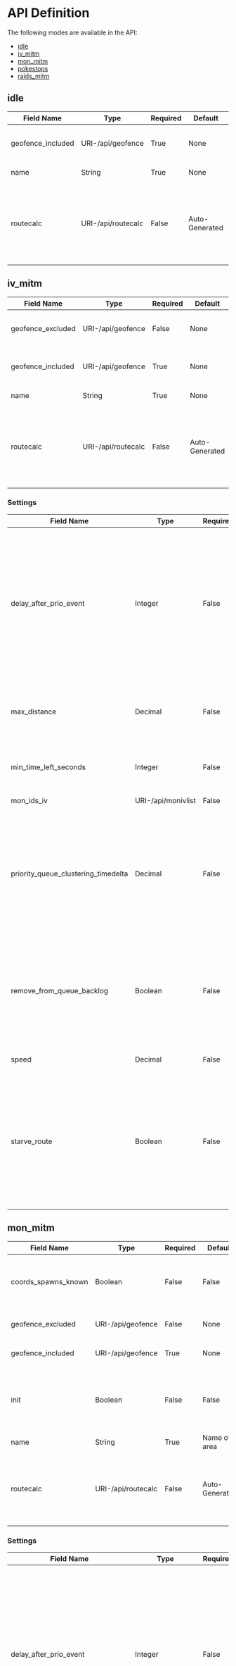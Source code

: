# API Definition

The following modes are available in the API:

 - [idle](#idle)
 - [iv_mitm](#iv_mitm)
 - [mon_mitm](#mon_mitm)
 - [pokestops](#pokestops)
 - [raids_mitm](#raids_mitm)

## idle

Field Name | Type | Required | Default | Description
-- | -- | -- | -- | --
geofence_included|URI-/api/geofence|True|None|Including geofence for scanarea
name|String|True|None|Name of area
routecalc|URI-/api/routecalc|False|Auto-Generated|Routecalc to be used by MAD.  Leave blank unless you are reusing an existing routecalc

## iv_mitm

Field Name | Type | Required | Default | Description
-- | -- | -- | -- | --
geofence_excluded|URI-/api/geofence|False|None|Excluding geofence for scanarea
geofence_included|URI-/api/geofence|True|None|Including geofence for scanarea
name|String|True|None|Name of area
routecalc|URI-/api/routecalc|False|Auto-Generated|Routecalc to be used by MAD.  Leave blank unless you are reusing an existing routecalc

### Settings

Field Name | Type | Required | Default | Description
-- | -- | -- | -- | --
delay_after_prio_event|Integer|False|Empty|Offset to be added to events such as spawns or raid starts. E.g. if you want to scan gyms at least a minute after an egg has hatched, set it to 60.  Empty = Disable PrioQ
max_distance|Decimal|False|0|Max. distance of walking - otherwise teleport to new location
min_time_left_seconds|Integer|False|None|Ignore mons with less spawn time in seconds
mon_ids_iv|URI-/api/monivlist|False|None|IV List Resource
priority_queue_clustering_timedelta|Decimal|False|300|Cluster events within the given timedelta in seconds. The latest event in time within a timedelta will be used to scan the clustered events
remove_from_queue_backlog|Boolean|False|0|Remove any events from priority queue that have been due for scanning before NOW - given time in seconds
speed|Decimal|False|0|Speed of player in kmh
starve_route|Boolean|False|False|Disable round-robin of route vs. priority queue events. If True, your route may not be completed in time and e.g. only spawns will be scanned

## mon_mitm

Field Name | Type | Required | Default | Description
-- | -- | -- | -- | --
coords_spawns_known|Boolean|False|False|Scan all spawnpoints or just ones with unknown endtimes
geofence_excluded|URI-/api/geofence|False|None|Excluding geofence for scanarea
geofence_included|URI-/api/geofence|True|None|Including geofence for scanarea
init|Boolean|False|False|Set this open True, if you scan the area for gyms / spawnpoints the first time
name|String|True|Name of area
routecalc|URI-/api/routecalc|False|Auto-Generated|Routecalc to be used by MAD.  Leave blank unless you are reusing an existing routecalc

### Settings

Field Name | Type | Required | Default | Description
-- | -- | -- | -- | --
delay_after_prio_event|Integer|False|Offset to be added to events such as spawns or raid starts. E.g. if you want to scan gyms at least a minute after an egg has hatched, set it to 60.  Empty = Disable PrioQ (Default: empty)
init_mode_rounds|Integer|False|Rounds in Init Mode. (Default: 1)
max_distance|Decimal|False|Max. distance of walking - If the distance between points is greater than this value the worker will teleport (Default: 0)
min_time_left_seconds|Integer|False|Ignore mons with less spawntime in seconds
mon_ids_iv|URI-/api/monivlist|False|IV List Resource
priority_queue_clustering_timedelta|Decimal|False|Cluster events within the given timedelta in seconds. The latest event in time within a timedelta will be used to scan the clustered events (Default: 300)
remove_from_queue_backlog|Decimal|False|Remove any events in priority queue that have been due for scanning before NOW - given time in seconds (Default: 0)
speed|Decimal|False|0|Speed of player in kmh
starve_route|Boolean|False|False|Disable round-robin of route vs. priority queue events. If True, your route may not be completed in time and e.g. only spawns will be scanned

## pokestops

Field Name | Type | Required | Default | Description
-- | -- | -- | -- | --
geofence_excluded|URI-/api/geofence|False|None|Excluding geofence for scanarea
geofence_included|URI-/api/geofence|True|None|Including geofence for scanarea
init|Boolean|False|False|Set this open True, if you scan the area for gyms / spawnpoints the first time
level|Boolean|False|False|Level up an account mode
name|String|True|None|Name of area
route_calc_algorithm|String|False|optimized|Method of calculation for routes. Allowed values (optimized, quick)
routecalc|URI-/api/routecalc|False|Auto-Generated|Routecalc to be used by MAD.  Leave blank unless you are reusing an existing routecalc

### Settings

Field Name | Type | Required | Default | Description
-- | -- | -- | -- | --
cleanup_every_spin|Boolean|False|False|Cleanup quest inventory every after every stop
ignore_spinned_stops|Boolean|False|True|Do not spin stops already made in the past (for levelmode)
max_distance|Decimal|False|0|Max. distance of walking - otherwise teleport to new location
speed|Decimal|False|0|Speed of player in kmh

## raids_mitm

Field Name | Type | Required | Default | Description
-- | -- | -- | -- | --
geofence_excluded|URI-/api/geofence|False|None|Excluding geofence for scanarea
geofence_included|URI-/api/geofence|True|None|Including geofence for scanarea
including_stops|Boolean|True|Calculate route including stops to catch invasions.
init|Boolean|False|False|Set this open True, if you scan the area for gyms / spawnpoints the first time
name|String|True|Name of area
routecalc|URI-/api/routecalc|False|Auto-Generated|Routecalc to be used by MAD.  Leave blank unless you are reusing an existing routecalc

### Settings

Field Name | Type | Required | Default | Description
-- | -- | -- | -- | --
delay_after_prio_event|Integer|False|Empty|Offset to be added to events such as spawns or raid starts. E.g. if you want to scan gyms at least a minute after an egg has hatched, set it to 60.  Empty = Disable PrioQ
init_mode_rounds|Integer|False|1|Rounds in Init Mode
max_distance|Decimal|False|0|Max. distance of walking - otherwise teleport to new location
mon_ids_iv|URI-/api/monivlist|False|None|IV List Resource
priority_queue_clustering_timedelta|Decimal|False|600|Cluster events within the given timedelta in seconds. The latest event in time within a timedelta will be used to scan the clustered events
remove_from_queue_backlog|Decimal|False|0|Remove any events in priority queue that have been due for scanning before NOW - given time in seconds
speed|Decimal|False|0|Speed of player in kmh
starve_route|Boolean|False|False|Disable round-robin of route vs. priority queue events. If True, your route may not be completed in time and e.g. only spawns will be scanned

# JSON RPC
The following RPC implementations are available

## Route Recalculation
This will recalculate the route with the given area options.  Once it has successfully recalculated the route all devices will be disconnected and reconnected
- call: recalculate
- args
  - No required args